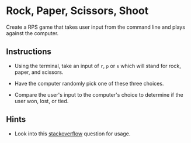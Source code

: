 # Rock, Paper, Scissors, Shoot

Create a RPS game that takes user input from the command line and plays against the computer.

## Instructions

* Using the terminal, take an input of `r`, `p` or `s` which will stand for rock, paper, and scissors.


* Have the computer randomly pick one of these three choices.

* Compare the user's input to the computer's choice to determine if the user won, lost, or tied.

## Hints

* Look into this [stackoverflow](https://stackoverflow.com/questions/306400/how-to-randomly-select-an-item-from-a-list) question for usage.
